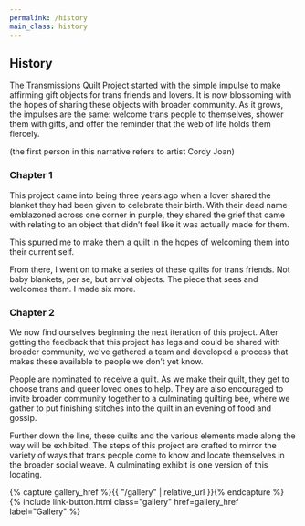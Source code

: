 ```yaml
---
permalink: /history
main_class: history
---
```


## History

The Transmissions Quilt Project started with the simple impulse to make affirming gift objects for trans friends and lovers. It is now blossoming with the hopes of sharing these objects with broader community.
As it grows, the impulses are the same: welcome trans people to themselves, shower them with gifts, and offer the reminder that the web of life holds them fiercely.

(the first person in this narrative refers to artist Cordy Joan)

### Chapter 1

This project came into being three years ago when a lover shared the blanket they had been given to celebrate their birth. With their dead name emblazoned across one corner in purple, they shared the grief that came with relating to an object that didn’t feel like it was actually made for them.

This spurred me to make them a quilt in the hopes of welcoming them into their current self.

From there, I went on to make a series of these quilts for trans friends.
Not baby blankets, per se, but arrival objects. The piece that sees and
welcomes them. I made six more.

### Chapter 2

We now find ourselves beginning the next iteration of this project. After
getting the feedback that this project has legs and could be shared
with broader community, we've gathered a team and developed a process that makes these
available to people we don’t yet know.

People are nominated to receive a quilt. As we make their quilt, they get to choose trans and queer loved ones to help. They are also encouraged to invite broader community together to a culminating quilting bee, where we gather to put finishing stitches into the quilt in an evening of food and gossip.

Further down the line, these quilts and the various elements made along the way will be exhibited. The steps of this project are crafted to mirror the variety of ways that trans people come to know and locate themselves in the broader social weave. A culminating exhibit is one version of this locating.

{% capture gallery_href %}{{ "/gallery" | relative_url }}{% endcapture %}
{% include link-button.html class="gallery" href=gallery_href label="Gallery" %}

